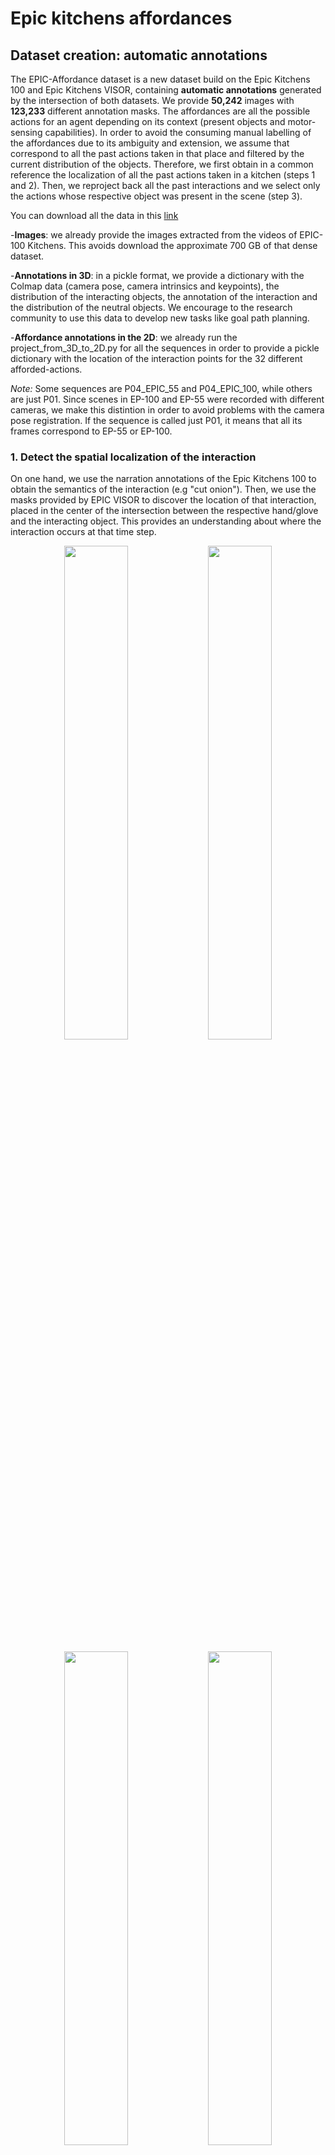 # Epic kitchens affordances

## Dataset creation: automatic annotations

The EPIC-Affordance dataset is a new dataset build on the Epic Kitchens 100 and Epic Kitchens VISOR, containing **automatic annotations** generated by the intersection of both datasets. We provide **50,242** images with **123,233** different annotation masks. The affordances are all the possible actions for an agent depending on its context (present objects and motor-sensing capabilities). In order to avoid the consuming manual labelling of the affordances due to its ambiguity and extension, we assume that correspond to all the past actions taken in that place and filtered by the current distribution of the objects. Therefore, we first obtain in a common reference the localization of all the past actions taken in a kitchen (steps 1 and 2). Then, we reproject back all the past interactions and we select only the actions whose respective object was present in the scene (step 3).

You can download all the data in this [link](https://unizares-my.sharepoint.com/:f:/g/personal/lmur_unizar_es/Eh6XvqAezQNMi37G_nEJu0sBUPux3UOPO-LzWmDLQ3QkGQ?e=qeddVK)

-**Images**: we already provide the images extracted from the videos of EPIC-100 Kitchens. This avoids download the approximate 700 GB of that dense dataset.

-**Annotations in 3D**: in a pickle format, we provide a dictionary with the Colmap data (camera pose, camera intrinsics and keypoints), the distribution of the interacting objects, the annotation of the interaction and the distribution of the neutral objects. We encourage to the research community to use this data to develop new tasks like goal path planning.

-**Affordance annotations in the 2D**: we already run the project_from_3D_to_2D.py for all the sequences in order to provide a pickle dictionary with the location of the interaction points for the 32 different afforded-actions.

*Note:* Some sequences are P04_EPIC_55 and P04_EPIC_100, while others are just P01. Since scenes in EP-100 and EP-55 were recorded with different cameras, we make this distintion in order to avoid problems with the camera pose registration. If the sequence is called just P01, it means that all its frames correspond to EP-55 or EP-100.

### 1. Detect the spatial localization of the interaction

On one hand, we use the narration annotations of the Epic Kitchens 100 to obtain the semantics of the interaction (e.g "cut onion"). Then, we use the masks provided by EPIC VISOR to discover the location of that interaction, placed in the center of the intersection between the respective hand/glove and the interacting object. This provides an understanding about where the interaction occurs at that time step.


<p align="center" width="100%">
    <img width="45%" src="https://github.com/lmur98/epic_kitchens_affordances/blob/main/imgs/P01_01_frame_0000003682.jpg"> 
    <img width="45%" src="https://github.com/lmur98/epic_kitchens_affordances/blob/main/imgs/P01_01_frame_0000019463.jpg"> 
</p>
<p align="center" width="100%">
    <img width="45%" src="https://github.com/lmur98/epic_kitchens_affordances/blob/main/imgs/P01_01_frame_0000049183.jpg"> 
    <img width="45%" src="https://github.com/lmur98/epic_kitchens_affordances/blob/main/imgs/P01_01_frame_0000091442.jpg"> 
</p>
<p align="center" width="100%">
    <img width="45%" src="https://github.com/lmur98/epic_kitchens_affordances/blob/main/imgs/P04_02_frame_0000000946.jpg"> 
    <img width="45%" src="https://github.com/lmur98/epic_kitchens_affordances/blob/main/imgs/P04_02_frame_0000005376.jpg"> 
</p>

### 2. Leverage all to the 3D

In a second stage, using Structure from Motion algorithms (COLMAP), we get the camera pose amd the global localization of the interaction in the 3D space obtaining a historical distribution of all the carried actions in that space. 
In the following images, we show in blue the different camera poses, in grey the Colmap keypoints and the different locations where the interactions occur.

<p align="center" width="100%">
    <img width="47%" src="https://github.com/lmur98/epic_kitchens_affordances/blob/main/imgs/Screenshot%20from%202022-12-14%2016-28-24.png"> 
    <img width="45%" src="https://github.com/lmur98/epic_kitchens_affordances/blob/main/imgs/Screenshot%20from%202022-12-13%2010-31-56.png"> 
</p>

### 3. Reproject the 3D to the 2D to obtain the affordances.

Using the camera intrinsic matrix and the camera pose provided in the "3D_output" directories, we reproject all the past interactions by running *"project_from_3D_to_2D.py"*. To filter the past interactions by the distribution of the objects in each scene, we use the VISOR annotations (active objects) and a constant distribution of passive objects (cupboard, oven, hob, fridge) which localization did not change with time. For example, if the VISOR annotation does not detect and "active cupboard", but in the past we opened the cupboard in that location, it means that there is a cupboard innactive. Therefore, we should detect that past interaction as a affordance, since it is a possible action associated to that 3D region.

We show some images of different affordances. Each point represents the location of a past interaction whose interacting objects are present.

<p align="center" width="100%">
    <img width="45%" src="https://github.com/lmur98/epic_kitchens_affordances/blob/main/imgs/P04_05_frame_0000111070.png"> 
    <img width="45%" src="https://github.com/lmur98/epic_kitchens_affordances/blob/main/imgs/P04_12_frame_0000008119.png"> 
</p>

Finally, for a better visualization we obtain a Gaussian heatmaps for each of the afforded actions.
Takeable and insertable
<p align="center" width="100%">
    <img width="45%" src="https://github.com/lmur98/epic_kitchens_affordances/blob/main/imgs/P04_02_frame_0000016034%20take.png"> 
    <img width="45%" src="https://github.com/lmur98/epic_kitchens_affordances/blob/main/imgs/P04_02_frame_0000033785%20insert.png"> 
</p>
Cuttable and driable
<p align="center" width="100%">
    <img width="45%" src="https://github.com/lmur98/epic_kitchens_affordances/blob/main/imgs/P04_02_frame_0000065888%20cut.png"> 
    <img width="45%" src="https://github.com/lmur98/epic_kitchens_affordances/blob/main/imgs/P04_04_frame_0000006974%20dry.png"> 
</p>

*Note*: the files in the *2D_output_labels* directories only contain the pixel points with the affordances and its semantic labels. When you run data.py, in the dataloader we incorporate a function to obtain the Gaussian heatmaps in an efficient way. This avoids to load the *N* masks.

## Baselines
We face to a multi-label segmentation problem, where each pixel can correspond to multiple affordances. Precisely, this is the pure conception of the affordances concept, that represents *all* the possible actions. We implemented different baselines, which are extensions of popular single-label semantic segmentation datasets.
1. U-Net
2. Deep-Lab v3
3. Mask-RCNN
4. Img2heatmap

## Our model

